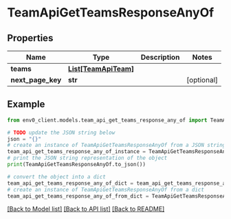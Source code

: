 # TeamApiGetTeamsResponseAnyOf


## Properties

Name | Type | Description | Notes
------------ | ------------- | ------------- | -------------
**teams** | [**List[TeamApiTeam]**](TeamApiTeam.md) |  | 
**next_page_key** | **str** |  | [optional] 

## Example

```python
from env0_client.models.team_api_get_teams_response_any_of import TeamApiGetTeamsResponseAnyOf

# TODO update the JSON string below
json = "{}"
# create an instance of TeamApiGetTeamsResponseAnyOf from a JSON string
team_api_get_teams_response_any_of_instance = TeamApiGetTeamsResponseAnyOf.from_json(json)
# print the JSON string representation of the object
print(TeamApiGetTeamsResponseAnyOf.to_json())

# convert the object into a dict
team_api_get_teams_response_any_of_dict = team_api_get_teams_response_any_of_instance.to_dict()
# create an instance of TeamApiGetTeamsResponseAnyOf from a dict
team_api_get_teams_response_any_of_from_dict = TeamApiGetTeamsResponseAnyOf.from_dict(team_api_get_teams_response_any_of_dict)
```
[[Back to Model list]](../README.md#documentation-for-models) [[Back to API list]](../README.md#documentation-for-api-endpoints) [[Back to README]](../README.md)


